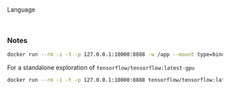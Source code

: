 <br>

Language

<br>


### Notes

```bash
docker run --rm -i -t -p 127.0.0.1:10000:8888 -w /app --mount type=bind,src="$(pwd)",target=/app 
```

For a standalone exploration of `tensorflow/tensorflow:latest-gpu`
```bash
docker run --rm -i -t -p 127.0.0.1:10000:8888 tensorflow/tensorflow:latest-gpu
```

<br>
<br>

<br>
<br>

<br>
<br>

<br>
<br>
